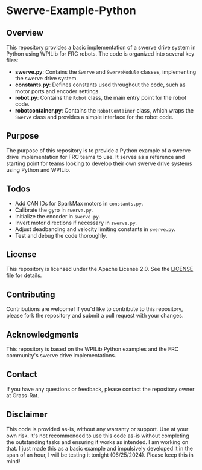 # Swerve-Example-Python

## Overview

This repository provides a basic implementation of a swerve drive system in Python using WPILib for FRC robots. The code is organized into several key files:

- **swerve.py**: Contains the `Swerve` and `SwerveModule` classes, implementing the swerve drive system.
- **constants.py**: Defines constants used throughout the code, such as motor ports and encoder settings.
- **robot.py**: Contains the `Robot` class, the main entry point for the robot code.
- **robotcontainer.py**: Contains the `RobotContainer` class, which wraps the `Swerve` class and provides a simple interface for the robot code.

## Purpose

The purpose of this repository is to provide a Python example of a swerve drive implementation for FRC teams to use. It serves as a reference and starting point for teams looking to develop their own swerve drive systems using Python and WPILib.

## Todos

- Add CAN IDs for SparkMax motors in `constants.py`.
- Calibrate the gyro in `swerve.py`.
- Initialize the encoder in `swerve.py`.
- Invert motor directions if necessary in `swerve.py`.
- Adjust deadbanding and velocity limiting constants in `swerve.py`.
- Test and debug the code thoroughly.

## License

This repository is licensed under the Apache License 2.0. See the [LICENSE](LICENSE) file for details.

## Contributing

Contributions are welcome! If you'd like to contribute to this repository, please fork the repository and submit a pull request with your changes.

## Acknowledgments

This repository is based on the WPILib Python examples and the FRC community's swerve drive implementations.

## Contact

If you have any questions or feedback, please contact the repository owner at Grass-Rat.

## Disclaimer

This code is provided as-is, without any warranty or support. Use at your own risk.
It's not recommended to use this code as-is without completing the outstanding tasks and ensuring it works as intended. I am working on that. I just made this as a basic example and impulsively developed it in the span of an hour, I will be testing it tonight (06/25/2024). Please keep this in mind!
